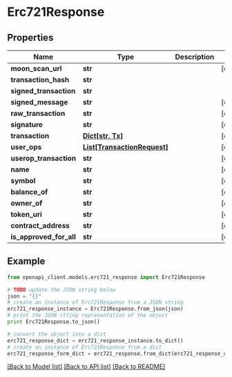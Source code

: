 # Erc721Response


## Properties
Name | Type | Description | Notes
------------ | ------------- | ------------- | -------------
**moon_scan_url** | **str** |  | [optional] 
**transaction_hash** | **str** |  | 
**signed_transaction** | **str** |  | 
**signed_message** | **str** |  | [optional] 
**raw_transaction** | **str** |  | [optional] 
**signature** | **str** |  | [optional] 
**transaction** | [**Dict[str, Tx]**](Tx.md) |  | [optional] 
**user_ops** | [**List[TransactionRequest]**](TransactionRequest.md) |  | [optional] 
**userop_transaction** | **str** |  | [optional] 
**name** | **str** |  | [optional] 
**symbol** | **str** |  | [optional] 
**balance_of** | **str** |  | [optional] 
**owner_of** | **str** |  | [optional] 
**token_uri** | **str** |  | [optional] 
**contract_address** | **str** |  | [optional] 
**is_approved_for_all** | **str** |  | [optional] 

## Example

```python
from openapi_client.models.erc721_response import Erc721Response

# TODO update the JSON string below
json = "{}"
# create an instance of Erc721Response from a JSON string
erc721_response_instance = Erc721Response.from_json(json)
# print the JSON string representation of the object
print Erc721Response.to_json()

# convert the object into a dict
erc721_response_dict = erc721_response_instance.to_dict()
# create an instance of Erc721Response from a dict
erc721_response_form_dict = erc721_response.from_dict(erc721_response_dict)
```
[[Back to Model list]](../README.md#documentation-for-models) [[Back to API list]](../README.md#documentation-for-api-endpoints) [[Back to README]](../README.md)



